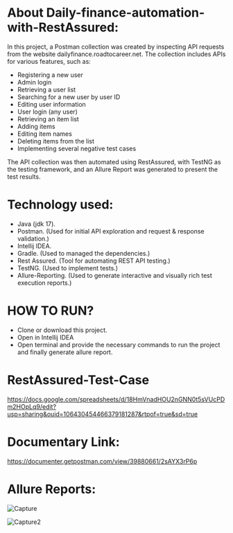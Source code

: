 # About Daily-finance-automation-with-RestAssured:

In this project, a Postman collection was created by inspecting API requests from the website dailyfinance.roadtocareer.net. The collection includes APIs for various features, such as:

* Registering a new user
* Admin login
* Retrieving a user list
* Searching for a new user by user ID
* Editing user information
* User login (any user)
* Retrieving an item list
* Adding items
* Editing item names
* Deleting items from the list
* Implementing several negative test cases

The API collection was then automated using RestAssured, with TestNG as the testing framework, and an Allure Report was generated to present the test results.

# Technology used:

* Java (jdk 17).
* Postman. (Used for initial API exploration and request & response validation.)
* Intellij IDEA.
* Gradle. (Used to managed the dependencies.)
* Rest Assured. (Tool for automating REST API testing.)
* TestNG. (Used to implement tests.)
* Allure-Reporting. (Used to generate interactive and visually rich test execution reports.)

# HOW TO RUN?

* Clone or download this project.
* Open in Intellij IDEA
* Open terminal and provide the necessary commands to run the project and finally generate allure report.


# RestAssured-Test-Case

https://docs.google.com/spreadsheets/d/18HmVnadHOU2nGNN0t5sVUcPDm2HOpLq9/edit?usp=sharing&ouid=106430454466379181287&rtpof=true&sd=true


# Documentary Link:

https://documenter.getpostman.com/view/39880661/2sAYX3rP6p


# Allure Reports:

![Capture](https://github.com/user-attachments/assets/841f5984-9de0-44fe-a25e-b92c989380ef)


![Capture2](https://github.com/user-attachments/assets/73eac252-2a0c-4e95-b0ff-fadfbb9c9afd)




